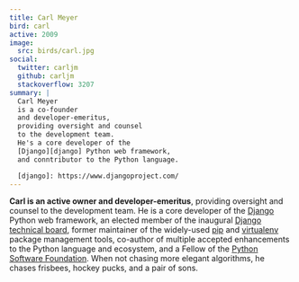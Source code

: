 ```yaml
---
title: Carl Meyer
bird: carl
active: 2009
image:
  src: birds/carl.jpg
social:
  twitter: carljm
  github: carljm
  stackoverflow: 3207
summary: |
  Carl Meyer
  is a co-founder
  and developer-emeritus,
  providing oversight and counsel
  to the development team.
  He's a core developer of the
  [Django][django] Python web framework,
  and conntributor to the Python language.

  [django]: https://www.djangoproject.com/
---
```


**Carl is an active owner and developer-emeritus**,
providing oversight and counsel
to the development team.
He is a core developer of the [Django][django] Python web framework,
an elected member of the inaugural [Django technical board][django-tb],
former maintainer of the widely-used [pip][pip] and [virtualenv][virtualenv]
package management tools,
co-author of multiple accepted
enhancements to the Python language and ecosystem,
and a Fellow of the [Python Software Foundation][psf].
When not chasing more elegant algorithms,
he chases frisbees, hockey pucks, and a pair of sons.

[django]: https://www.djangoproject.com/
[django-tb]: https://www.djangoproject.com/weblog/2014/sep/06/inaugural-technical-board-elected/
[pip]: https://pip.pypa.io/
[virtualenv]: https://virtualenv.pypa.io/
[psf]: https://www.python.org/psf/
